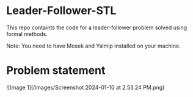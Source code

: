 # Leader-Follower-STL
This repo containts the code for a leader-follower problem solved using formal methods.

Note: You need to have Mosek and Yalmip installed on your machine.

# Problem statement
![Image 1](/images/Screenshot 2024-01-10 at 2.53.24 PM.png)
